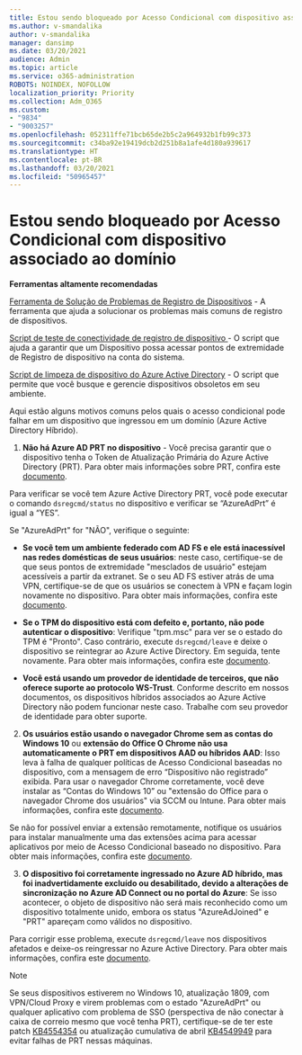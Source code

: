 ```yaml
---
title: Estou sendo bloqueado por Acesso Condicional com dispositivo associado ao domínio
ms.author: v-smandalika
author: v-smandalika
manager: dansimp
ms.date: 03/20/2021
audience: Admin
ms.topic: article
ms.service: o365-administration
ROBOTS: NOINDEX, NOFOLLOW
localization_priority: Priority
ms.collection: Adm_O365
ms.custom:
- "9834"
- "9003257"
ms.openlocfilehash: 052311ffe71bcb65de2b5c2a964932b1fb99c373
ms.sourcegitcommit: c34ba92e19419dcb2d251b8a1afe4d180a939617
ms.translationtype: HT
ms.contentlocale: pt-BR
ms.lasthandoff: 03/20/2021
ms.locfileid: "50965457"
---
```

# <a name="im-getting-blocked-by-conditional-access-with-domain-joined-device"></a>Estou sendo bloqueado por Acesso Condicional com dispositivo associado ao domínio

**Ferramentas altamente recomendadas**

[Ferramenta de Solução de Problemas de Registro de Dispositivos](https://docs.microsoft.com/samples/azure-samples/dsregtool/dsregtool/) - A ferramenta que ajuda a solucionar os problemas mais comuns de registro de dispositivos.

[Script de teste de conectividade de registro de dispositivo ](https://docs.microsoft.com/samples/azure-samples/testdeviceregconnectivity/testdeviceregconnectivity/) - O script que ajuda a garantir que um Dispositivo possa acessar pontos de extremidade de Registro de dispositivo na conta do sistema.

[Script de limpeza de dispositivo do Azure Active Directory](https://github.com/mzmaili/AzureADDeviceCleanup) - O script que permite que você busque e gerencie dispositivos obsoletos em seu ambiente.

Aqui estão alguns motivos comuns pelos quais o acesso condicional pode falhar em um dispositivo que ingressou em um domínio (Azure Active Directory Híbrido).

1. **Não há Azure AD PRT no dispositivo** - Você precisa garantir que o dispositivo tenha o Token de Atualização Primária do Azure Active Directory (PRT). Para obter mais informações sobre PRT, confira este [documento](https://docs.microsoft.com/azure/active-directory/devices/concept-primary-refresh-token).

Para verificar se você tem Azure Active Directory PRT, você pode executar o comando `dsregcmd/status` no dispositivo e verificar se “AzureAdPrt” é igual a “YES”.

Se "AzureAdPrt" for "NÃO", verifique o seguinte:

- **Se você tem um ambiente federado com AD FS e ele está inacessível nas redes domésticas de seus usuários**: neste caso, certifique-se de que seus pontos de extremidade "mesclados de usuário" estejam acessíveis a partir da extranet. Se o seu AD FS estiver atrás de uma VPN, certifique-se de que os usuários se conectem à VPN e façam login novamente no dispositivo. Para obter mais informações, confira este [documento](https://docs.microsoft.com/azure/active-directory/devices/hybrid-azuread-join-federated-domains).

- **Se o TPM do dispositivo está com defeito e, portanto, não pode autenticar o dispositivo**: Verifique "tpm.msc" para ver se o estado do TPM é "Pronto". Caso contrário, execute `dsregcmd/leave` e deixe o dispositivo se reintegrar ao Azure Active Directory. Em seguida, tente novamente. Para obter mais informações, confira este [documento](https://docs.microsoft.com/azure/active-directory/devices/troubleshoot-device-dsregcmd#sso-state).

- **Você está usando um provedor de identidade de terceiros, que não oferece suporte ao protocolo WS-Trust**. Conforme descrito em nossos documentos, os dispositivos híbridos associados ao Azure Active Directory não podem funcionar neste caso. Trabalhe com seu provedor de identidade para obter suporte.

2. **Os usuários estão usando o navegador Chrome sem as contas do Windows 10** ou **extensão do Office O Chrome não usa automaticamente o PRT em dispositivos AAD ou híbridos AAD**: Isso leva à falha de qualquer políticas de Acesso Condicional baseadas no dispositivo, com a mensagem de erro “Dispositivo não registrado” exibida. Para usar o navegador Chrome corretamente, você deve instalar as “Contas do Windows 10” ou "extensão do Office para o navegador Chrome dos usuários" via SCCM ou Intune. Para obter mais informações, confira este [documento](https://docs.microsoft.com/azure/active-directory/conditional-access/concept-conditional-access-conditions#chrome-support).

Se não for possível enviar a extensão remotamente, notifique os usuários para instalar manualmente uma das extensões acima para acessar aplicativos por meio de Acesso Condicional baseado no dispositivo. Para obter mais informações, confira este [documento](https://docs.microsoft.com/azure/active-directory/conditional-access/require-managed-devices#prerequisites).

3. **O dispositivo foi corretamente ingressado no Azure AD híbrido, mas foi inadvertidamente excluído ou desabilitado, devido a alterações de sincronização no Azure AD Connect ou no portal do Azure**: Se isso acontecer, o objeto de dispositivo não será mais reconhecido como um dispositivo totalmente unido, embora os status "AzureAdJoined" e "PRT" apareçam como válidos no dispositivo.

Para corrigir esse problema, execute `dsregcmd/leave` nos dispositivos afetados e deixe-os reingressar no Azure Active Directory. Para obter mais informações, confira este [documento](https://docs.microsoft.com/azure/active-directory/devices/faq#q-why-do-my-users-see-an-error-message-saying-your-organization-has-deleted-the-device-or-your-organization-has-disabled-the-device-on-their-windows-10-devices).

> [!NOTE]
> Se seus dispositivos estiverem no Windows 10, atualização 1809, com VPN/Cloud Proxy e virem problemas com o estado "AzureAdPrt" ou qualquer aplicativo com problema de SSO (perspectiva de não conectar à caixa de correio mesmo que você tenha PRT), certifique-se de ter este patch [KB4554354](https://support.microsoft.com/topic/march-30-2020-kb4554354-os-build-17763-1132-deaba49b-4b29-55b9-caee-3e2d87dd75a2) ou atualização cumulativa de abril [KB4549949](https://support.microsoft.com/topic/april-14-2020-kb4549949-os-build-17763-1158-76d9a3af-b20b-8996-bd4d-7b50c505fda6) para evitar falhas de PRT nessas máquinas.

















